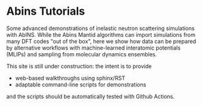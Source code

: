# Abins Tutorials

Some advanced demonstrations of inelastic neutron scattering simulations with AbINS. While the Abins Mantid algorithms can import simulations from many DFT codes "out of the box", here we show how data can be prepared by alternative workflows with machine-learned interatomic potentials (MLIPs) and sampling from molecular dynamics ensembles.

This site is still under construction: the intent is to provide
- web-based walkthroughs using sphinx/RST
- adaptable command-line scripts for demonstrations

and the scripts should be automatically tested with Github Actions.
